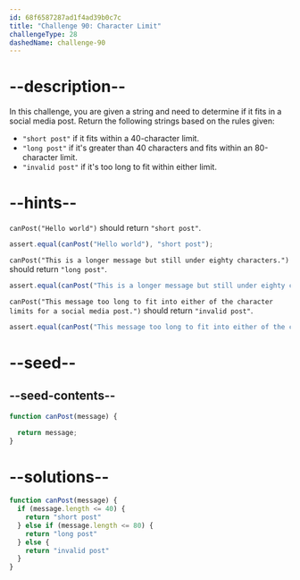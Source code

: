 ```yaml
---
id: 68f6587287ad1f4ad39b0c7c
title: "Challenge 90: Character Limit"
challengeType: 28
dashedName: challenge-90
---
```


# --description--

In this challenge, you are given a string and need to determine if it fits in a social media post. Return the following strings based on the rules given:

- `"short post"` if it fits within a 40-character limit.
- `"long post"` if it's greater than 40 characters and fits within an 80-character limit.
- `"invalid post"` if it's too long to fit within either limit.

# --hints--

`canPost("Hello world")` should return `"short post"`.

```js
assert.equal(canPost("Hello world"), "short post");
```

`canPost("This is a longer message but still under eighty characters.")` should return `"long post"`.

```js
assert.equal(canPost("This is a longer message but still under eighty characters."), "long post");
```

`canPost("This message too long to fit into either of the character limits for a social media post.")` should return `"invalid post"`.

```js
assert.equal(canPost("This message too long to fit into either of the character limits for a social media post."), "invalid post");
```

# --seed--

## --seed-contents--

```js
function canPost(message) {

  return message;
}
```

# --solutions--

```js
function canPost(message) {
  if (message.length <= 40) {
    return "short post"
  } else if (message.length <= 80) {
    return "long post"
  } else {
    return "invalid post"
  }
}
```
